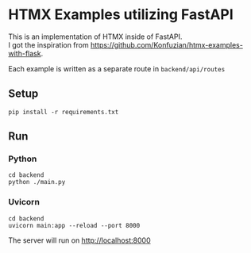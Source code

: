 # HTMX Examples utilizing FastAPI

This is an implementation of HTMX inside of FastAPI.  
I got the inspiration from <https://github.com/Konfuzian/htmx-examples-with-flask>.

Each example is written as a separate route in `backend/api/routes`

## Setup

```shell
pip install -r requirements.txt
```

## Run
### Python
```shell
cd backend
python ./main.py
```
### Uvicorn
```shell
cd backend
uvicorn main:app --reload --port 8000
```

The server will run on <http://localhost:8000>